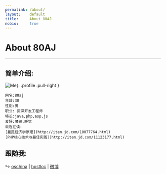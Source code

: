 ```yaml
---
permalink: /about/
layout:    default
title:     About 80AJ
nobio:     true
---
```


# About 80AJ
----------------

## 简单介绍:

![Me](http://tp4.sinaimg.cn/1884018943/180/40033761017/1){: .profile .pull-right }

	网名:80aj
	年龄:30
	性别:男
	职业: 资深开发工程师
	特长:java,php,asp,js
	爱好:魔兽,睡觉
	最近在读:
	[曼昆经济学原理](http://item.jd.com/10077764.html)
	[PHP核心技术与最佳实践](http://item.jd.com/11123177.html)



## 跟随我:

↪ [oschina](http://git.oschina.net/cfrs2005/) | [hostloc](http://www.hostloc.com/space-uid-19485.html) | [微博](http://weibo.com/kingdomconquest)
